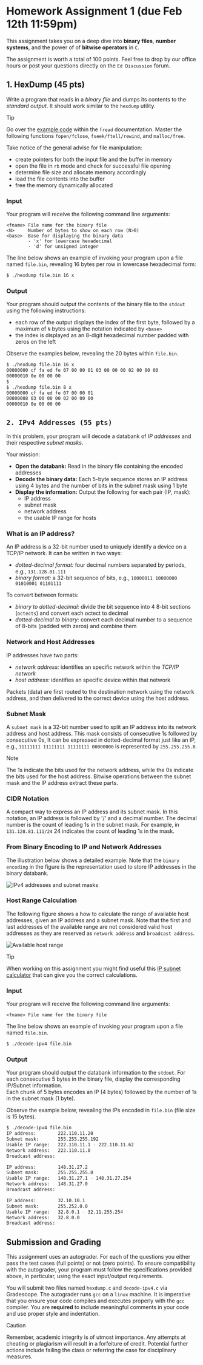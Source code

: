 # Homework Assignment 1 (due Feb 12th 11:59pm)

This assignment takes you on a deep dive into **binary files**, 
**number systems**, and the power of of **bitwise operators** in `C`.  

The assignment is worth a total of 100 points.  Feel free to drop by our 
office hours or post your questions directly on the `Ed Discussion` forum.

## 1. HexDump (45 pts)
Write a program that reads in a *binary file* and dumps its contents 
to the *standard output*.  It should work similar to the `hexdump` utility.  

> [!TIP]
> Go over the [example code](http://www.cplusplus.com/reference/cstdio/fread/) 
> within the `fread` documentation.  Master the following functions `fopen/fclose`,
> `fseek/ftell/rewind`, and `malloc/free`.

Take notice of the general advise for file manipulation:

- create pointers for both the input file and the buffer in memory
- open the file in `rb` mode and check for successful file opening
- determine file size and allocate memory accordingly
- load the file contents into the buffer
- free the memory dynamically allocated   

### Input
Your program will receive the following command line arguments:
```text
<fname> File name for the binary file
<N>     Number of bytes to show on each row (N>0)
<base>  Base for displaying the binary data
        - 'x' for lowercase hexadecimal
        - 'd' for unsigned integer
```

The line below shows an example of invoking your program upon a file 
named `file.bin`, revealing 16 bytes per row in lowercase hexadecimal
form:
```bash
$ ./hexdump file.bin 16 x
```

### Output
Your program should output the contents of the binary file to the 
`stdout` using the following instructions:

- each row of the output displays the index of the first byte, followed
  by a maximum of `N` bytes using the notation indicated by `<base>`
- the index is displayed as an 8-digit hexadecimal number padded with
  zeros on the left

Observe the examples below, revealing the 20 bytes within `file.bin`.

```bash
$ ./hexdump file.bin 16 x
00000000 cf fa ed fe 07 00 00 01 03 00 00 00 02 00 00 00
00000010 0e 00 00 00
$
$ ./hexdump file.bin 8 x
00000000 cf fa ed fe 07 00 00 01 
00000008 03 00 00 00 02 00 00 00
00000010 0e 00 00 00
```

## `2. IPv4 Addresses (55 pts)`
In this problem, your program will decode a databank of *IP addresses* and 
their respective *subnet masks*.  

Your mission:

- **Open the databank:** Read in the binary file containing the encoded addresses
- **Decode the binary data:** Each 5-byte sequence stores an IP address using 4 bytes
  and the number of bits in the subnet mask using 1 byte
- **Display the information:** Output the following for each pair (IP, mask):
  - IP address
  - subnet mask
  - network address
  - the usable IP range for hosts

### What is an IP address?
An IP address is a 32-bit number used to uniquely identify a device on a 
TCP/IP network.  It can be written in two ways:

- *dotted-decimal format:* four decimal numbers separated by periods,
  e.g., `131.128.81.111`
- *binary format:* a 32-bit sequence of bits, e.g., `10000011 10000000 01010001 01101111`

To convert between formats:

- *binary to dotted-decimal:* divide the bit sequence into 4 8-bit sections (`octects`)
  and convert each octect to decimal
- *dotted-decimal to binary:* convert each decimal number to a sequence of 8-bits
  (padded with zeros) and combine them

### Network and Host Addresses

IP addresses have two parts:

- *network address:* identifies an specific network within the *TCP/IP network*
- *host address:* identifies an specific device within that network

Packets (data) are first routed to the destination network using the network address, 
and then delivered to the correct device using the host address.

### Subnet Mask

A `subnet mask` is a 32-bit number used to split an IP address into its network 
address and host address.  This mask consists of consecutive 1s followed by
consecutive 0s,  It can be expressed in dotted-decimal format just like an IP,
e.g., `11111111 11111111 11111111 00000000` is represented by `255.255.255.0`.  

> [!NOTE]
> The 1s indicate the bits used for the network address, while the 0s indicate
> the bits used for the host address.  Bitwise operations between the subnet
> mask and the IP address extract these parts.

### CIDR Notation

A compact way to express an IP address and its subnet mask.  In this notation, 
an IP address is followed by '/' and a decimal number.  The decimal number is 
the count of leading 1s in the subnet mask.  For example, in `131.128.81.111/24` 
24 indicates the count of leading 1s in the mask.

### From Binary Encoding to IP and Network Addresses

The illustration below shows a detailed example.  Note that the `binary encoding` 
in the figure is the representation used to store IP addresses in the binary 
databank.

![IPv4 addresses and subnet masks](ipv4-encoding.jpg)

### Host Range Calculation

The following figure shows a how to calculate the range of available host addresses, 
given an IP address and a subnet mask.  Note that the first and last addresses of the 
available range are not considered valid host addresses as they are reserved as 
`network address` and `broadcast address`. 

![Available host range](host-range.jpg)

> [!TIP]
> When working on this assignment you might find useful this
> [IP subnet calculator](https://www.calculator.net/ip-subnet-calculator.html)
> that can give you the correct calculations.

### Input
Your program will receive the following command line arguments:

```text
<fname> File name for the binary file
```

The line below shows an example of invoking your program upon a file 
named `file.bin`.

```bash
$ ./decode-ipv4 file.bin
```

### Output
Your program should output the databank information to the `stdout`.  For each 
consecutive 5 bytes in the binary file, display the corresponding IP/Subnet information.  
Each chunk of 5 bytes encodes an IP (4 bytes) followed by the number of 1s in the 
subnet mask (1 byte).

Observe the example below, revealing the IPs encoded in `file.bin` (file size is 15 bytes).

```bash
$ ./decode-ipv4 file.bin
IP address:        222.110.11.20
Subnet mask:       255.255.255.192
Usable IP range:   222.110.11.1 - 222.110.11.62
Network address:   222.110.11.0
Broadcast address: 

IP address:        148.31.27.2
Subnet mask:       255.255.255.0
Usable IP range:   148.31.27.1 - 148.31.27.254
Network address:   148.31.27.0
Broadcast address: 

IP address:        32.10.10.1
Subnet mask:       255.252.0.0
Usable IP range:   32.8.0.1 - 32.11.255.254
Network address:   32.8.0.0
Broadcast address: 
```

## Submission and Grading

This assignment uses an autograder. For each of the questions you either pass 
the test cases (full points) or not (zero points). To ensure compatibility 
with the autograder, your program must follow the specifications provided 
above, in particular, using the exact input/output requirements.

You will submit two files named `hexdump.c` and `decode-ipv4.c` via 
Gradescope.  The autograder runs `gcc` on a `linux` machine.  It is 
imperative that you ensure your code compiles and executes properly 
with the `gcc` compiler.  You are **required** to include meaningful 
comments in your code and use proper style and indentation.


> [!CAUTION]
> Remember, academic integrity is of utmost importance.  Any attempts at
> cheating or plagiarism will result in a forfeiture of credit.  Potential
> further actions include failing the class or referring the case for
> disciplinary measures.
